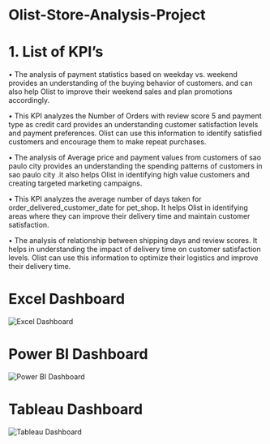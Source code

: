 # Olist-Store-Analysis-Project
# 1. List of KPI’s
   
•	The analysis of payment statistics based on weekday vs. weekend provides an understanding of the buying behavior of customers. and can also help Olist to improve their weekend sales and plan promotions accordingly.
   
•	This KPI analyzes the Number of Orders with review score 5 and payment type as credit card provides an understanding customer satisfaction levels and payment preferences. Olist can use this information to identify satisfied customers and encourage them to make repeat purchases.

•	The analysis of Average price and payment values from customers of sao paulo city provides an understanding the spending patterns of customers in sao paulo city .it also helps Olist in identifying high value customers and creating targeted marketing campaigns.

•	This KPI analyzes the average number of days taken for order_delivered_customer_date for pet_shop. It helps Olist in identifying areas where they can improve their delivery time and maintain customer satisfaction.

•	The analysis of relationship between shipping days and review scores. It helps in understanding the impact of delivery time on customer satisfaction levels. Olist can use this information to optimize their logistics and improve their delivery time.

# Excel Dashboard
![Excel Dashboard](https://github.com/user-attachments/assets/30db6ae0-506f-480b-9f86-de86804fcf92)

# Power BI Dashboard
![Power BI Dashboard](https://github.com/user-attachments/assets/b7b30e8f-d23f-4747-a0bb-d187c97931d8)

# Tableau Dashboard
![Tableau Dashboard](https://github.com/user-attachments/assets/c3b3b0cf-ad71-4ca1-8064-9255f8bbb5d8)




